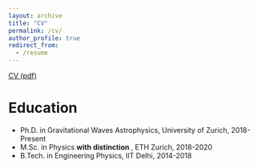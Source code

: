 ```yaml
---
layout: archive
title: "CV"
permalink: /cv/
author_profile: true
redirect_from:
  - /resume
---
```


<a href="http://muditgarg96.github.io/CV/MuditGarg_CV.pdf">CV (pdf)</a>

Education
======
* Ph.D. in Gravitational Waves Astrophysics, University of Zurich, 2018-Present
* M.Sc. in Physics <b> with distinction </b>, ETH Zurich, 2018-2020
* B.Tech. in Engineering Physics, IIT Delhi, 2014-2018
